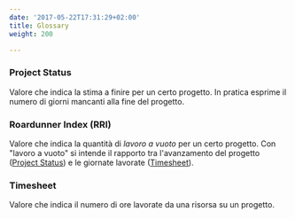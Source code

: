 ```yaml
---
date: '2017-05-22T17:31:29+02:00'
title: Glossary
weight: 200

---
```

### Project Status
Valore che indica la stima a finire per un certo progetto. In pratica esprime il numero di giorni mancanti alla fine del progetto.

### Roardunner Index (RRI)
Valore che indica la quantità di *lavoro a vuoto* per un certo progetto. Con "lavoro a vuoto" si intende il rapporto tra l'avanzamento del progetto ([Project Status](/glossary/index/#project-status)) e le giornate lavorate ([Timesheet](/glossary/index/#timesheet)).

### Timesheet
Valore che indica il numero di ore lavorate da una risorsa su un progetto. 


